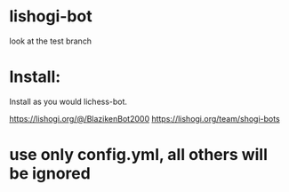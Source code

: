 # lishogi-bot
look at the test branch

# Install:
Install as you would lichess-bot. 

https://lishogi.org/@/BlazikenBot2000
https://lishogi.org/team/shogi-bots

# use only config.yml, all others will be ignored
